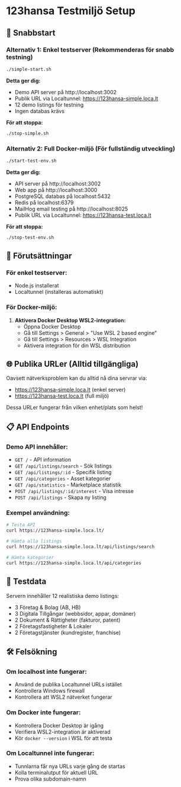 # 123hansa Testmiljö Setup

## 🚀 Snabbstart

### Alternativ 1: Enkel testserver (Rekommenderas för snabb testning)
```bash
./simple-start.sh
```

**Detta ger dig:**
- Demo API server på http://localhost:3002 
- Publik URL via Localtunnel: https://123hansa-simple.loca.lt
- 12 demo listings för testning
- Ingen databas krävs

**För att stoppa:**
```bash
./stop-simple.sh
```

### Alternativ 2: Full Docker-miljö (För fullständig utveckling)
```bash
./start-test-env.sh
```

**Detta ger dig:**
- API server på http://localhost:3002
- Web app på http://localhost:3000  
- PostgreSQL databas på localhost:5432
- Redis på localhost:6379
- MailHog email testing på http://localhost:8025
- Publik URL via Localtunnel: https://123hansa-test.loca.lt

**För att stoppa:**
```bash
./stop-test-env.sh
```

## 🔧 Förutsättningar

### För enkel testserver:
- Node.js installerat
- Localtunnel (installeras automatiskt)

### För Docker-miljö:
1. **Aktivera Docker Desktop WSL2-integration:**
   - Öppna Docker Desktop
   - Gå till Settings > General > "Use WSL 2 based engine"
   - Gå till Settings > Resources > WSL Integration
   - Aktivera integration för din WSL distribution

## 🌐 Publika URLer (Alltid tillgängliga)

Oavsett nätverksproblem kan du alltid nå dina servrar via:
- https://123hansa-simple.loca.lt (enkel server)
- https://123hansa-test.loca.lt (full miljö)

Dessa URLer fungerar från vilken enhet/plats som helst!

## 📋 API Endpoints

### Demo API innehåller:
- `GET /` - API information
- `GET /api/listings/search` - Sök listings  
- `GET /api/listings/:id` - Specifik listing
- `GET /api/categories` - Asset kategorier
- `GET /api/statistics` - Marketplace statistik
- `POST /api/listings/:id/interest` - Visa intresse
- `POST /api/listings` - Skapa ny listing

### Exempel användning:
```bash
# Testa API
curl https://123hansa-simple.loca.lt/

# Hämta alla listings
curl https://123hansa-simple.loca.lt/api/listings/search

# Hämta kategorier
curl https://123hansa-simple.loca.lt/api/categories
```

## 🧪 Testdata

Servern innehåller 12 realistiska demo listings:
- 3 Företag & Bolag (AB, HB)
- 3 Digitala Tillgångar (webbsidor, appar, domäner)
- 2 Dokument & Rättigheter (fakturor, patent)
- 2 Företagsfastigheter & Lokaler
- 2 Företagstjänster (kundregister, franchise)

## 🛠️ Felsökning

### Om localhost inte fungerar:
- Använd de publika Localtunnel URLs istället
- Kontrollera Windows firewall
- Kontrollera att WSL2 nätverket fungerar

### Om Docker inte fungerar:
- Kontrollera Docker Desktop är igång
- Verifiera WSL2-integration är aktiverad
- Kör `docker --version` i WSL för att testa

### Om Localtunnel inte fungerar:
- Tunnlarna får nya URLs varje gång de startas
- Kolla terminalutput för aktuell URL
- Prova olika subdomain-namn
